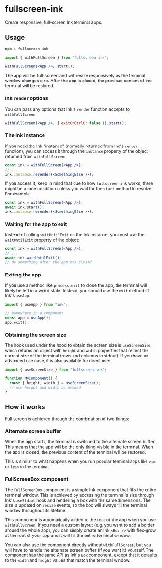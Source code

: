 # fullscreen-ink

Create responsive, full-screen Ink terminal apps.

## Usage

```bash
npm i fullscreen-ink
```

```jsx
import { withFullScreen } from "fullscreen-ink";

withFullScreen(<App />).start();
```

The app will be full-screen and will resize responsively as the terminal window changes size. After the app is closed, the previous content of the terminal will be restored.

### Ink `render` options

You can pass any options that Ink's `render` function accepts to `withFullScreen`:

```jsx
withFullScreen(<App />, { exitOnCtrlC: false }).start();
```

### The Ink instance

If you need the Ink "instance" (normally returned from Ink's `render` function), you can access it through the `instance` property of the object returned from `withFullScreen`:

```jsx
const ink = withFullScreen(<App />);
// ...
ink.instance.rerender(<SomethingElse />);
```

If you access it, keep in mind that due to how `fullscreen-ink` works, there might be a race condition unless you wait for the `start` method to resolve. For example:

```jsx
const ink = withFullScreen(<App />);
await ink.start();
ink.instance.rerender(<SomethingElse />);
```

### Waiting for the app to exit

Instead of calling `waitUntilExit` on the Ink instance, you must use the `waitUntilExit` property of the object:

```jsx
const ink = withFullScreen(<App />);
// ...
await ink.waitUntilExit();
// do something after the app has closed
```

### Exiting the app

If you use a method like `process.exit` to close the app, the terminal will likely be left in a weird state. Instead, you should use the `exit` method of Ink's `useApp`:

```js
import { useApp } from "ink";

// somewhere in a component
const app = useApp();
app.exit();
```

### Obtaining the screen size

The hook used under the hood to obtain the screen size is `useScreenSize`, which returns an object with `height` and `width` properties that reflect the current size of the terminal (rows and columns in stdout). If you have an advanced use case, it is also available for direct use:

```js
import { useScreenSize } from "fullscreen-ink";

function MyComponent() {
  const { height, width } = useScreenSize();
  // use height and width as needed
}
```

## How it works

Full screen is achieved through the combination of two things:

### Alternate screen buffer

When the app starts, the terminal is switched to the alternate screen buffer. This means that the app will be the only thing visible in the terminal. When the app is closed, the previous content of the terminal will be restored.

This is similar to what happens when you run popular terminal apps like `vim` or `less` in the terminal.

### FullScreenBox component

The `FullScreenBox` component is a simple Ink component that fills the entire terminal window. This is achieved by accessing the terminal's size through Ink's `useStdout` hook and rendering a box with the same dimensions. The size is updated on `resize` events, so the box will always fill the terminal window throughout its lifetime.

This component is automatically added to the root of the app when you use `withFullScreen`. If you need a custom layout (e.g. you want to add a border around the whole app), you can simply create an Ink `<Box />` with flex-grow at the root of your app and it will fill the entire terminal window.

You can also use the component directly without `withFullScreen`, but you will have to handle the alternate screen buffer (if you want it) yourself. The component has the same API as Ink's `Box` component, except that it defaults to the `width` and `height` values that match the terminal window.
